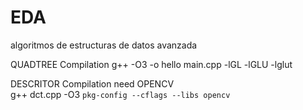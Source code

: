 # EDA
algoritmos de estructuras de datos avanzada


QUADTREE Compilation
g++ -O3 -o hello main.cpp -lGL -lGLU -lglut

DESCRITOR Compilation need OPENCV   
g++  dct.cpp -O3 `pkg-config --cflags --libs opencv`


